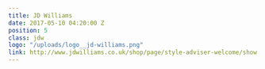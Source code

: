 ```yaml
---
title: JD Williams
date: 2017-05-10 04:20:00 Z
position: 5
class: jdw
logo: "/uploads/logo__jd-williams.png"
link: http://www.jdwilliams.co.uk/shop/page/style-adviser-welcome/show.action?cm_sp=JDW-TopNav-_-SubNavigationGroup-_-Styleadvisor
---
```


